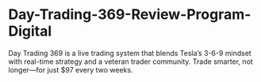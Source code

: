 # Day-Trading-369-Review-Program-Digital
Day Trading 369 is a live trading system that blends Tesla’s 3-6-9 mindset with real-time strategy and a veteran trader community. Trade smarter, not longer—for just $97 every two weeks.
